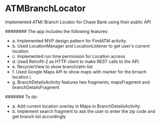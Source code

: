 # ATMBranchLocator
Implemented ATM/ Branch Locator for Chase Bank using their public API


######## The app includes the following features:
- a. Implemented MVP design pattern for FindATM activity.
- b. Used LocationManager and LocationListener to get user's current location. 
- c. Implemented run time permission for Location access
- d. Used Retrofit-2 as HTTP client to make REST calls to the API.
- e. RecyclerView to show branch/atm list
- f. Used Google Maps API to show maps with marker for the brnach location.\
- g. BranchDetailsActivity features two fragments; mapsFragment and branchDetailsFragment


####### To do: 
- a. Add current location overlay in Maps in BranchDetailsActivity
- b. Implement search fragment to ask the user to enter the zip code and get branch list accordingly
